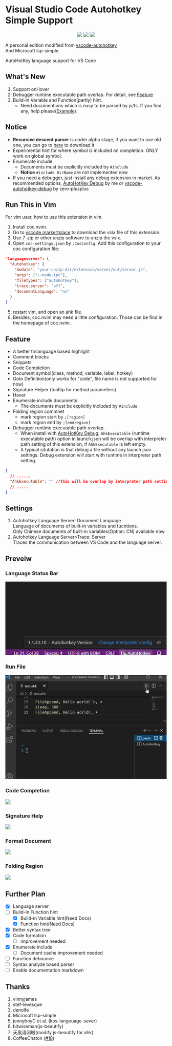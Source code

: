 # Visual Studio Code Autohotkey Simple Support

<div align="center">

[![](https://img.shields.io/visual-studio-marketplace/i/helsmy.ahk-simple-ls?label=Extension%20Install&style=for-the-badge&logo=visualstudiocode)](https://marketplace.visualstudio.com/items?itemName=helsmy.ahk-simple-ls) ![](https://img.shields.io/badge/Compatibility-autohotkey%201.1.33.10-green?style=for-the-badge&logo=autohotkey)  ![](https://img.shields.io/badge/partial%20support-autohotkey%202.0--beta3-yellow?style=for-the-badge&logo=autohotkey)  

</div>

A personal edition modified from [vscode-autohotkey](https://github.com/vinnyjames/vscode-autohotkey)  
And Microsoft lsp-simple

AutoHotKey language support for VS Code

## What's New

1. Support onHover
2. Debugger runtime executable path overlap. For detail, see [Feature](#feature)
3. Build-in Variable and Function(partly) hint.
   - Need documentions which is easy to be parsed by js/ts. If you find any, help please([Example](others/Contribute.md)).

## Notice

* **Recursive descent parser** is under alpha stage, if you want to use old one, you can go to [here](https://github.com/helsmy/vscode-autohotkey/releases/tag/0.5.10) to download it
* Experimental hint for where symbol is included on completion. ONLY work on global symbol.
* Enumerate include
   * Documents must be explicitly included by `#include`
   * **Notice** `#include DirName` are not implemented now
* If you need a debugger, just install any debug extension in market. As recommended options, [AutoHotKey Debug](https://marketplace.visualstudio.com/items?itemName=helsmy.autohotkey-debug) by me or [vscode-autohotkey-debug](https://marketplace.visualstudio.com/items?itemName=zero-plusplus.vscode-autohotkey-debug) by zero-plusplus

## Run This in Vim

For vim user, how to use this extension in vim.
1. Install coc.nvim.
2. Go to [vscode markertplace](https://marketplace.visualstudio.com/items?itemName=helsmy.ahk-simple-ls) to download the vsix file of this extension.
3. Use 7-zip or other unzip software to unzip the vsix.
4. Open `coc-settings.json` by `:CocConfig`. Add this configuration to your coc configuration file:
```json
"languageserver": {
  "Autohotkey": {
    "module": "your-unzip-dir/extension/server/out/server.js",
    "args": ["--node-ipc"],
    "filetypes": ["autohotkey"],
    "trace.server": "off",
    "documentLanguage": "no"
  }
}
```
5. restart vim, and open an ahk file.
6. Besides, coc.nvim may need a little configuration. Those can be find in the homepage of coc.nvim.

## Feature

* A better tmlanguage based highlight
* Comment blocks
* Snippets
* Code Completion
* Document symbol(class, method, variable, label, hotkey) 
* Goto Definition(only works for "code", file name is not supported for now)
* Signature Helper (tooltip for method parameters)
* Hover
* Enumerate include documents
  * The documents must be explicitly included by `#include`
* Folding region commnet
  * mark region start by `;[region]`
  * mark region end by   `;[endregion]`
* Debugger runtime executable path overlap. 
  * When install with [AutoHotKey Debug](https://marketplace.visualstudio.com/items?itemName=helsmy.autohotkey-debug), `AhkExecutable` (runtime executable path) option in launch.json will be overlap with interpreter path setting of this extension, if `AhkExecutable` is left empty.
  * A typical situtation is that debug a file without any launch.json settings. Debug extension will start with runtime in interpreter path setting.
```json
{
  // ......
  "AhkExecutable": "" //this will be overlap by interpreter path setting
  // .....
}
```


## Settings

1. Autohotkey Language Server: Document Language  
   Language of documents of built-in variables and fucntions.  
   Only Chinese documents of built-in variables(Option: CN) available now
2. Autohotkey Language Server>Trace: Server  
   Traces the communication between VS Code and the language server.

## Preveiw

### Language Status Bar
![](pic/lsbar.gif)

### Run File
![](pic/runfile.gif)

### Code Completion

![](pic/completion.png)

### Signature Help

![](pic/signature.png)

### Format Document

![](pic/format.png)

### Folding Region

![](pic/folding.gif)

## Further Plan

* [x] Language server
* [ ] Build-in Function hint
  * [x] Build-in Variable hint(Need Docs)
  * [x] Function hint(Need Docs)
* [x] Better syntax tree
* [x] Code formation
  * [ ] improvement needed
* [x] Enumerate include
  * [ ] Document cache improvement needed 
* [ ] Function debounce 
* [ ] Syntax analyze based parser  
* [ ] Enable documentation markdown

## Thanks

1. vinnyjames
2. stef-levesque
3. denolfe
4. Microsoft lsp-simple
5. jonnyboyC et al. (kos-langeuage-sever)
6. bitwiseman(js-beautify)
7. 天黑请闭眼(modify js-beautify for ahk)
8. CoffeeChaton ([#18](https://github.com/helsmy/vscode-autohotkey/issues/18))


